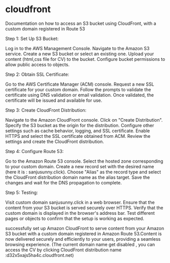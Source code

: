 # cloudfront
Documentation on how to access an S3 bucket using CloudFront, with a custom domain registered in Route 53

Step 1: Set Up S3 Bucket:

Log in to the AWS Management Console.
Navigate to the Amazon S3 service.
Create a new S3 bucket or select an existing one.
Upload your content (html,css file for CV) to the bucket.
Configure bucket permissions to allow public access to objects.

Step 2: Obtain SSL Certificate:

Go to the AWS Certificate Manager (ACM) console.
Request a new SSL certificate for your custom domain.
Follow the prompts to validate the certificate using DNS validation or email validation.
Once validated, the certificate will be issued and available for use.

Step 3: Create CloudFront Distribution:

Navigate to the Amazon CloudFront console.
Click on "Create Distribution".
Specify the S3 bucket as the origin for the distribution.
Configure other settings such as cache behavior, logging, and SSL certificate.
Enable HTTPS and select the SSL certificate obtained from ACM.
Review the settings and create the CloudFront distribution.

Step 4: Configure Route 53:

Go to the Amazon Route 53 console.
Select the hosted zone corresponding to your custom domain.
Create a new record set with the desired name (here it is : sanjusunny.click).
Choose "Alias" as the record type and select the CloudFront distribution domain name as the alias target.
Save the changes and wait for the DNS propagation to complete.

Step 5: Testing:

Visit  custom domain sanjusunny.click in a web browser.
Ensure that the content from your S3 bucket is served securely over HTTPS.
Verify that the custom domain is displayed in the browser's address bar.
Test different pages or objects to confirm that the setup is working as expected.

successfully set up Amazon CloudFront to serve content from your Amazon S3 bucket with a custom domain registered in Amazon Route 53.Content is now delivered securely and efficiently to your users, providing a seamless browsing experience.
(The current domain name get disabled , you can access the CV by clicking CloudFront distribution name :d32x5xajs5ha4c.cloudfront.net)
